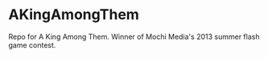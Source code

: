 # AKingAmongThem
Repo for A King Among Them. Winner of Mochi Media's 2013 summer flash game contest.
